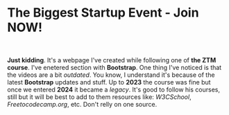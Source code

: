<h1>The Biggest Startup Event - Join NOW!</h1> <br>
<p><strong>Just kidding</strong>. It's a webpage I've created while following one of <strong>the ZTM course</strong>. I've enetered section with <strong>Bootstrap</strong>. 
One thing I've noticed is that the videos are a bit <i>outdated</i>. You know, I understand it's because of the latest <strong>Bootstrap</strong> updates and stuff.
Up to <strong>2023</strong> the course was fine but once we entered <strong>2024</strong> it became a <i>legacy</i>. It's good to follow his courses, still but it will be best to add to them resources like: <i>W3CSchool</i>, <i>Freetocodecamp.org</i>, etc.
Don't relly on one source.</p>
